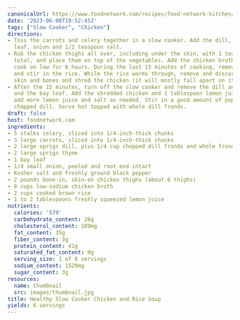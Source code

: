 ```yaml
---
canonicalUrl: https://www.foodnetwork.com/recipes/food-network-kitchen/healthy-slow-cooker-chicken-and-rice-soup-5478461
date: '2023-06-08T19:52:45Z'
tags: ["Slow Cooker", "Chicken"]
directions:
- Toss the carrots and celery together in a slow cooker. Add the dill, thyme, bay
  leaf, onion and 1/2 teaspoon salt.
- Rub the chicken thighs all over, including under the skin, with 1 teaspoon salt
  total, and place them on top of the vegetables. Add the chicken broth. Cover and
  cook on low for 8 hours. During the last 15 minutes of cooking, remove the chicken
  and stir in the rice. While the rice warms through, remove and discard the chicken
  skin and bones and shred the chicken (it will mostly fall apart on its own).
- After the 15 minutes, turn off the slow cooker and remove the dill and thyme stems
  and the bay leaf. Add the shredded chicken and 1 tablespoon lemon juice. Taste and
  add more lemon juice and salt as needed. Stir in a good amount of pepper and the
  chopped dill. Serve hot topped with whole dill fronds.
draft: false
host: foodnetwork.com
ingredients:
- 5 stalks celery, sliced into 1/4-inch-thick chunks
- 3 large carrots, sliced into 1/4-inch-thick chunks
- 2 large sprigs dill, plus 1/4 cup chopped dill fronds and whole fronds, for serving
- 2 large sprigs thyme
- 1 bay leaf
- 1/4 small onion, peeled and root end intact
- Kosher salt and freshly ground black pepper
- 2 pounds bone-in, skin-on chicken thighs (about 6 thighs)
- 8 cups low-sodium chicken broth
- 2 cups cooked brown rice
- 1 to 2 tablespoons freshly squeezed lemon juice
nutrients:
  calories: '579'
  carbohydrate_content: 26g
  cholesterol_content: 189mg
  fat_content: 35g
  fiber_content: 3g
  protein_content: 41g
  saturated_fat_content: 9g
  serving_size: 1 of 6 servings
  sodium_content: 1529mg
  sugar_content: 3g
resources:
  name: thumbnail
  src: images/thumbnail.jpg
title: Healthy Slow Cooker Chicken and Rice Soup
yields: 6 servings
---
```

